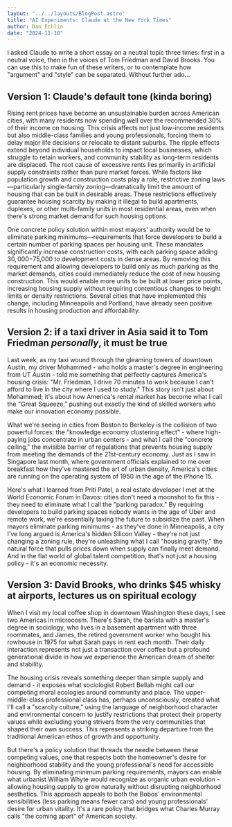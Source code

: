```yaml
---
layout: "../../layouts/BlogPost.astro"
title: "AI Experiments: Claude at the New York Times"
author: Dan Echlin
date: "2024-11-18"
---
```


I asked Claude to write a short essay on a neutral topic three times: first in a neutral voice, then in the voices of Tom Friedman and David Brooks. You can use this to make fun of these writers, or to contemplate how "argument" and "style" can be separated. Without further ado...

## Version 1: Claude's default tone (kinda boring)

Rising rent prices have become an unsustainable burden across American cities, with many residents now spending well over the recommended 30% of their income on housing. This crisis affects not just low-income residents but also middle-class families and young professionals, forcing them to delay major life decisions or relocate to distant suburbs. The ripple effects extend beyond individual households to impact local businesses, which struggle to retain workers, and community stability as long-term residents are displaced.
The root cause of excessive rents lies primarily in artificial supply constraints rather than pure market forces. While factors like population growth and construction costs play a role, restrictive zoning laws—particularly single-family zoning—dramatically limit the amount of housing that can be built in desirable areas. These restrictions effectively guarantee housing scarcity by making it illegal to build apartments, duplexes, or other multi-family units in most residential areas, even when there's strong market demand for such housing options.

One concrete policy solution within most mayors' authority would be to eliminate parking minimums—requirements that force developers to build a certain number of parking spaces per housing unit. These mandates significantly increase construction costs, with each parking space adding $30,000-$75,000 to development costs in dense areas. By removing this requirement and allowing developers to build only as much parking as the market demands, cities could immediately reduce the cost of new housing construction. This would enable more units to be built at lower price points, increasing housing supply without requiring contentious changes to height limits or density restrictions. Several cities that have implemented this change, including Minneapolis and Portland, have already seen positive results in housing production and affordability.

## Version 2: if a taxi driver in Asia said it to Tom Friedman *personally*, it must be true

Last week, as my taxi wound through the gleaming towers of downtown Austin, my driver Mohammed - who holds a master's degree in engineering from UT Austin - told me something that perfectly captures America's housing crisis: "Mr. Friedman, I drive 70 minutes to work because I can't afford to live in the city where I used to study." This story isn't just about Mohammed; it's about how America's rental market has become what I call the "Great Squeeze," pushing out exactly the kind of skilled workers who make our innovation economy possible.

What we're seeing in cities from Boston to Berkeley is the collision of two powerful forces: the "knowledge economy clustering effect" - where high-paying jobs concentrate in urban centers - and what I call the "concrete ceiling," the invisible barrier of regulations that prevents housing supply from meeting the demands of the 21st-century economy. Just as I saw in Singapore last month, where government officials explained to me over breakfast how they've mastered the art of urban density, America's cities are running on the operating system of 1950 in the age of the iPhone 15.

Here's what I learned from Priti Patel, a real estate developer I met at the World Economic Forum in Davos: cities don't need a moonshot to fix this - they need to eliminate what I call the "parking paradox." By requiring developers to build parking spaces nobody wants in the age of Uber and remote work, we're essentially taxing the future to subsidize the past. When mayors eliminate parking minimums - as they've done in Minneapolis, a city I've long argued is America's hidden Silicon Valley - they're not just changing a zoning rule, they're unleashing what I call "housing gravity," the natural force that pulls prices down when supply can finally meet demand. And in the flat world of global talent competition, that's not just a housing policy - it's an economic necessity.

## Version 3: David Brooks, who drinks $45 whisky at airports, lectures us on spiritual ecology

When I visit my local coffee shop in downtown Washington these days, I see two Americas in microcosm. There's Sarah, the barista with a master's degree in sociology, who lives in a basement apartment with three roommates, and James, the retired government worker who bought his rowhouse in 1975 for what Sarah pays in rent each month. Their daily interaction represents not just a transaction over coffee but a profound generational divide in how we experience the American dream of shelter and stability.

The housing crisis reveals something deeper than simple supply and demand - it exposes what sociologist Robert Bellah might call our competing moral ecologies around community and place. The upper-middle-class professional class has, perhaps unconsciously, created what I'll call a "scarcity culture," using the language of neighborhood character and environmental concern to justify restrictions that protect their property values while excluding young strivers from the very communities that shaped their own success. This represents a striking departure from the traditional American ethos of growth and opportunity.

But there's a policy solution that threads the needle between these competing values, one that respects both the homeowner's desire for neighborhood stability and the young professional's need for accessible housing. By eliminating minimum parking requirements, mayors can enable what urbanist William Whyte would recognize as organic urban evolution - allowing housing supply to grow naturally without disrupting neighborhood aesthetics. This approach appeals to both the Bobos' environmental sensibilities (less parking means fewer cars) and young professionals' desire for urban vitality. It's a rare policy that bridges what Charles Murray calls "the coming apart" of American society.

